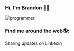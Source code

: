 ### Hi, I'm Brandon 👋🏽

<!--
**jairopadilla19/jairopadilla19** is a ✨ _special_ ✨ repository because its `README.md` (this file) appears on your GitHub profile.

Here are some ideas to get you started:

- 🔭 I’m currently working on ...
- 🌱 I’m currently learning ...
- 👯 I’m looking to collaborate on ...
- 🤔 I’m looking for help with ...
- 💬 Ask me about ...
- 📫 How to reach me: ...
- 😄 Pronouns: ...
- ⚡ Fun fact: ...
-->

![programmer](https://user-images.githubusercontent.com/26912874/129805472-40d6e0a1-efc3-4ca7-bd49-fd1120e127fa.png)



### Find me around the web🌎:

Sharing updates on Linkedin

